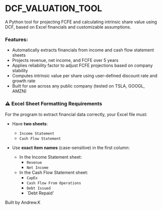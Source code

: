 # DCF_VALUATION_TOOL
A Python tool for projecting FCFE and calculating intrinsic share value using DCF, based on Excel financials and customizable assumptions.
### Features:
- Automatically extracts financials from income and cash flow statement sheets
- Projects revenue, net income, and FCFE over 5 years
- Applies reliability factor to adjust FCFE projections based on company stability
- Computes intrinsic value per share using user-defined discount rate and growth rate
- Built for use across any public company (tested on TSLA, GOOGL, AMZN)

### ⚠️ Excel Sheet Formatting Requirements

For the program to extract financial data correctly, your Excel file must:

- Have **two sheets**:
  - `Income Statement`
  - `Cash Flow Statement`

- Use **exact item names** (case-sensitive) in the first column:
  - In the Income Statement sheet:  
    - `Revenue`  
    - `Net Income`
  - In the Cash Flow Statement sheet:  
    - `CapEx`  
    - `Cash Flow From Operations`  
    - `Debt Issued`  
    - `Debt Repaid'
   
Built by Andrew.K
